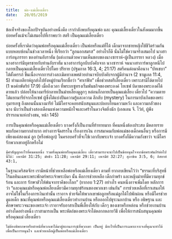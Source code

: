 ```yaml
---
title:  พ่อ-แม่เลี้ยงเดี่ยว
date:   20/05/2019
---
```


ข้อเท็จจริงของโลกปัจจุบันอย่างหนึ่งคือ เรากำลังพบกับคุณพ่อ และ คุณแม่เลี้ยงเดี่ยวในสังคมมากขึ้น บ่อยครั้งแม้จะไม่เสมอไปที่เราพบว่า สตรี เป็นคุณแม่เลี้ยงเดี่ยว

บ่อยครั้งที่เราคิดว่าคุณพ่อหรือคุณแม่เลี้ยงเดี่ยว เป็นพ่อหรือแม่ที่ได้ เด็กมาจากชายหญิงใช้ชีวิตร่วมกันแบบหลบซ่อนในช่วงเวลาหนึ่ง ที่เรียกว่า “ลูกนอกสมรส” อย่างไรก็ดี นั่นไม่ใช่ความจริงเสมอไป นางฮาการ์อนุภรรยา ของท่านอับราฮัม (แต่งงานด้วยความเห็นชอบของนางซาราห์-ผู้เป็นภรรยา หลวง) เมื่อนางฮาการ์มีบุตรชายกับท่านอับราฮัม นางฮาการ์ถูกบีบบังคับจาก นางซาราห์ จนนางฮาการ์พาลูกหนีไป กลายเป็นคุณแม่เลี้ยงเดี่ยวไปโดย ปริยาย (ปฐมกาล 16:3, 4; 21:17) สตรีคนต่อมาคือนาง “บัทเชบา” ได้ตั้งครรภ์ ขึ้นเนื่องจากการล่วงละเมิดทางเพศด้วยอำนาจบีบบังคับจากผู้มีอำนาจ (2 ซามูเอล 11:4, 5) ท่านเอลียาห์ถูกส่งไปยังหมู่บ้านเรียกชื่อว่า “ศาเรฟัท” เพื่อช่วยสตรีเลี้ยงเดี่ยว เพราะสามีได้ตายไป (1 พงศ์กษัตริย์ 17:9) เมื่อถึงเวลา ที่พระเยซูทรงเริ่มพันธกิจของพระองค์ โยเซฟ บิดาของพระองค์ได้ตายแล้ว ปล่อยให้นางมารีย์กลายเป็นม่ายเลี้ยงดูลูกๆ หล่อนก็กลายเป็นคุณแม่เลี้ยง เดี่ยวไป “ความตายได้แยกมารีย์จากโยเซฟ ผู้ซึ่งได้แบ่งปันความรู้และความ ลึกลับ (mystery) ในการมาบังเกิดของพระกุมารเยซู ถึงตอนนั้นนางมารีย์ ไม่มีใครจะคอยสนับสนุนและปลอบโยนความหวัง และความกลัวของนาง นับว่าเป็นช่วงสองเดือนแห่งความหนักใจและเศร้าในดวงจิตยิ่งนัก (เอลเลน จี. ไว้ท์, ผู้พึงปรารถนาแห่งปวงชน, หน้า 145)

การเป็นคุณพ่อหรือคุณแม่เลี้ยงเดี่ยว บางครั้งก็เป็นงานที่ท้าทายมาก ที่คนหนึ่งต้องประสบ มีหลายรายพบกับความยากลำบาก อย่างการจัดสรรใน เรื่องการเงิน การสมาคมกับพ่อแม่ของเด็กคนอื่นๆ หรือการมีเพียงแค่สองแม่ ลูก (หรือพ่อลูก) ในครอบครัวที่จะใช้เวลากับพระเจ้า บางครั้งก็มีความกังขาว่า จะมีใครรักพวกเขาอยู่อีกหรือไม่

`มีคำสัญญาอะไรที่คนคนหนึ่ง รวมทั้งคุณพ่อหรือคุณแม่เลี้ยง เดี่ยวสามารถจะนำไปเป็นข้อหนุนใจจากข้อพระคัมภีร์ต่อไปนี้ได้: เยเรมีย์ 31:25; มัทธิว 11:28; เยเรมีย์ 29:11; เยเรมีย์ 32:27; สุภาษิต 3:5, 6; อิสยาห์ 43:1,`

ในฐานะคริสตจักร เรามีหน้าที่ช่วยเหลือพ่อหรือแม่เลี้ยงเดี่ยว ตามที่ ยากอบเขียนไว้ว่า “ธรรมะที่บริสุทธิ์ไร้มลทินเฉพาะพระพักตร์พระเจ้าพระบิดา นั้น คือการช่วยเหลือ เด็กกำพร้า และหญิงม่ายที่มีความทุกข์ร้อน และการ รักษาตัวให้พ้นจากราคีของโลก” (ยากอบ 1:27) อย่างไร คนหนึ่งอาจเพิ่มโดย หลักการว่า “และคุณแม่หรือคุณพ่อเลี้ยงเดี่ยวมีความทุกข์ร้อนของพวกเขา เช่นกัน” การช่วยเหลือที่เราเสนอให้อาจไม่ใช่ในเรื่องการเงินเท่านั้น เราอาจ ช่วยจัดให้พวกเขาพ่อลูกหรือแม่ลูกได้ไปพักผ่อน หรือมีใครช่วยดูแลเด็ก ขณะที่คุณพ่อหรือคุณแม่เลี้ยงเดี่ยวทำงานบ้าน หรือออกไปธุระนอกบ้าน หรือ อธิษฐาน และศึกษาพระวจนะของพระเจ้า เราอาจรับอาสาเป็นพี่เลี้ยงให้กับ เด็กๆ ของเขาหรือหล่อน หรือช่วยงานบ้านอย่างใดอย่างหนึ่ง เราสามารถเป็น พระหัตถ์ของพระเจ้าได้หลากหลายวิธี เพื่อให้การสนับสนุนคุณพ่อหรือคุณแม่ เลี้ยงเดี่ยว

`ไม่ต้องพิพากษาหรือตำหนิที่พวกเขาได้มาสู่สถานการณ์ที่พวกเขา เป็นอยู่ มีอะไรที่เป็นการเฉพาะเจาะจงที่คุณจะทำได้ เพื่อเป็นการหนุนใจ และช่วยเหลือผู้เป็นพ่อหรือแม่เลี้ยงเดี่ยว`